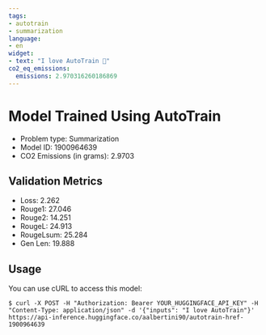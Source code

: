 ```yaml
---
tags:
- autotrain
- summarization
language:
- en
widget:
- text: "I love AutoTrain 🤗"
co2_eq_emissions:
  emissions: 2.970316260186869
---
```


# Model Trained Using AutoTrain

- Problem type: Summarization
- Model ID: 1900964639
- CO2 Emissions (in grams): 2.9703

## Validation Metrics

- Loss: 2.262
- Rouge1: 27.046
- Rouge2: 14.251
- RougeL: 24.913
- RougeLsum: 25.284
- Gen Len: 19.888

## Usage

You can use cURL to access this model:

```
$ curl -X POST -H "Authorization: Bearer YOUR_HUGGINGFACE_API_KEY" -H "Content-Type: application/json" -d '{"inputs": "I love AutoTrain"}' https://api-inference.huggingface.co/aalbertini90/autotrain-href-1900964639
```